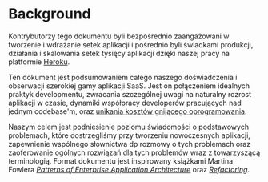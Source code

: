 Background
==========

Kontrybutorzy tego dokumentu byli bezpośrednio zaangażowani w tworzenie i wdrażanie setek aplikacji i pośrednio byli świadkami produkcji, działania i skalowania setek tysięcy aplikacji dzięki naszej pracy na platformie [Heroku](http://www.heroku.com/).

Ten dokument jest podsumowaniem całego naszego doświadczenia i obserwacji szerokiej gamy aplikacji SaaS. Jest on połączeniem idealnych praktyk developmentu, zwracania szczególnej uwagi na naturalny rozrost aplikacji w czasie, dynamiki współpracy developerów pracujących nad jednym codebase'm, oraz [unikania kosztów gnijącego oprogramowania](http://blog.heroku.com/archives/2011/6/28/the_new_heroku_4_erosion_resistance_explicit_contracts/).

Naszym celem jest podniesienie poziomu świadomości o podstawowych problemach, które dostrzegliśmy przy tworzeniu nowoczesnych aplikacji, zapewnienie wspólnego słownictwa dp rozmowy o tych problemach oraz zaoferowanie ogólnych rozwiązań dla tych problemów wraz z towarzyszącą terminologią. Format dokumentu jest inspirowany książkami Martina Fowlera
 *[Patterns of Enterprise Application Architecture](http://books.google.com/books/about/Patterns_of_enterprise_application_archi.html?id=FyWZt5DdvFkC)* oraz *[Refactoring](http://books.google.com/books/about/Refactoring.html?id=1MsETFPD3I0C)*.

